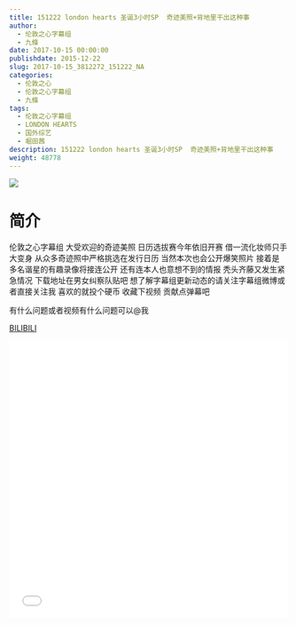 ```yaml
---
title: 151222 london hearts 圣诞3小时SP  奇迹美照+背地里干出这种事
author: 
  - 伦敦之心字幕组
  - 九條
date: 2017-10-15 00:00:00
publishdate: 2015-12-22
slug: 2017-10-15_3812272_151222_NA
categories: 
  - 伦敦之心
  - 伦敦之心字幕组
  - 九條
tags: 
  - 伦敦之心字幕组
  - LONDON HEARTS
  - 国外综艺
  - 堀田茜
description: 151222 london hearts 圣诞3小时SP  奇迹美照+背地里干出这种事
weight: 48778
---
```


![](https://i.imgur.com/1AoFXZV.jpg)

# 简介  
伦敦之心字幕组 大受欢迎的奇迹美照 日历选拔赛今年依旧开赛 借一流化妆师只手大变身 从众多奇迹照中严格挑选在发行日历 当然本次也会公开爆笑照片     接着是 多名谐星的有趣录像将接连公开 还有连本人也意想不到的情报 秃头齐藤又发生紧急情况 下载地址在男女纠察队贴吧 想了解字幕组更新动态的请关注字幕组微博或者直接关注我 喜欢的就投个硬币 收藏下视频 贡献点弹幕吧
有什么问题或者视频有什么问题可以@我


  [BILIBILI](https://www.bilibili.com/video/av3812272/)


  <iframe src="//www.bilibili.com/html/html5player.html?cid=6122228&aid=3812272" width="100%" height="500" frameborder="0" allowfullscreen="allowfullscreen"></iframe>
